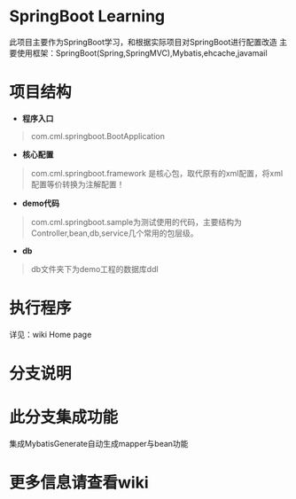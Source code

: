 # SpringBoot Learning #

此项目主要作为SpringBoot学习，和根据实际项目对SpringBoot进行配置改造
主要使用框架：SpringBoot(Spring,SpringMVC),Mybatis,ehcache,javamail

# 项目结构 #
 - **程序入口**
> com.cml.springboot.BootApplication

 - **核心配置**
> com.cml.springboot.framework 是核心包，取代原有的xml配置，将xml配置等价转换为注解配置！ 

 - **demo代码**
> com.cml.springboot.sample为测试使用的代码，主要结构为Controller,bean,db,service几个常用的包层级。

 - **db**
> db文件夹下为demo工程的数据库ddl

# 执行程序 #
 详见：wiki Home page
# 分支说明 #

# 此分支集成功能
集成MybatisGenerate自动生成mapper与bean功能


# 更多信息请查看wiki #
  

